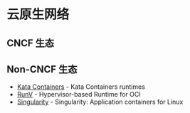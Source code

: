 # 云原生网络

## CNCF 生态

## Non-CNCF 生态

* [Kata Containers](https://katacontainers.io) - Kata Containers runtimes
* [RunV](https://github.com/hyperhq/runv) - Hypervisor-based Runtime for OCI
* [Singularity](https://www.sylabs.io) - Singularity: Application containers for Linux
